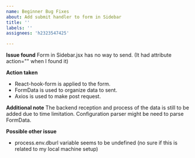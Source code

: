 ```yaml
---
name: Beginner Bug Fixes
about: Add submit handler to form in Sidebar
title: ''
labels: ''
assignees: 'h2323547425'

---
```


**Issue found**
Form in Sidebar.jsx has no way to send. (It had attribute action="" when I found it)

**Action taken**
 - React-hook-form is applied to the form.
 - FormData is used to organize data to sent.
 - Axios is used to make post request.

**Additional note**
The backend reception and process of the data is still to be added due to time limitation. Configuration parser might be need to parse FormData.

**Possible other issue**
 - process.env.dburl variable seems to be undefined (no sure if this is related to my local machine setup)